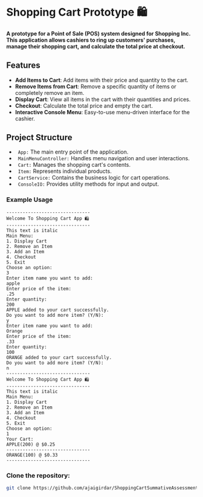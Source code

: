 # Shopping Cart Prototype 🛍
#### A prototype for a Point of Sale (POS) system designed for Shopping Inc. This application allows cashiers to ring up customers' purchases, manage their shopping cart, and calculate the total price at checkout.

## Features
- **Add Items to Cart**: Add items with their price and quantity to the cart.
- **Remove Items from Cart**: Remove a specific quantity of items or completely remove an item.
- **Display Cart**: View all items in the cart with their quantities and prices.
- **Checkout**: Calculate the total price and empty the cart.
- **Interactive Console Menu**: Easy-to-use menu-driven interface for the cashier.

## Project Structure
- ` App:` The main entry point of the application.
- ` MainMenuController:` Handles menu navigation and user interactions.
- ` Cart:` Manages the shopping cart's contents.
- ` Item:` Represents individual products.
- ` CartService:` Contains the business logic for cart operations.
- ` ConsoleIO:` Provides utility methods for input and output.

### Example Usage
```
-------------------------------
Welcome To Shopping Cart App 🛍️
-------------------------------
This text is italic
Main Menu:
1. Display Cart
2. Remove an Item
3. Add an Item
4. Checkout
5. Exit
Choose an option: 
3
Enter item name you want to add: 
apple
Enter price of the item: 
.25
Enter quantity: 
200
APPLE added to your cart successfully.
Do you want to add more item? (Y/N): 
y
Enter item name you want to add: 
Orange
Enter price of the item: 
.33
Enter quantity: 
100
ORANGE added to your cart successfully.
Do you want to add more item? (Y/N): 
n
-------------------------------
Welcome To Shopping Cart App 🛍️
-------------------------------
This text is italic
Main Menu:
1. Display Cart
2. Remove an Item
3. Add an Item
4. Checkout
5. Exit
Choose an option: 
1
Your Cart:
APPLE(200) @ $0.25
-------------------------------
ORANGE(100) @ $0.33
-------------------------------
```
### Clone the repository:
   ```sh
   git clone https://github.com/ajaigirdar/ShoppingCartSummativeAssessment.git 
   ```








